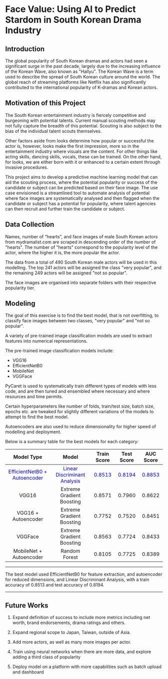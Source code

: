 # Face Value: Using AI to Predict Stardom in South Korean Drama Industry

## Introduction

The global popularity of South Korean dramas and actors had seen a significant surge in the past decade, largely due to the increasing influence of the Korean Wave, also known as "Hallyu". The Korean Wave is a term used to describe the spread of South Korean culture around the world. The global reach of streaming platforms like Netflix has also significantly contributed to the international popularity of K-dramas and Korean actors.


## Motivation of this Project

The South Korean entertainment industry is fiercely competitive and burgeoning with potential talents. Current manual scouting methods may not fully capture the breadth of this potential. 
Scouting is also subject to the bias of the individual talent scouts themselves.

Other factors aside from looks determine how popular or successful the actor is, however, looks make the first impression, more so in the entertainment industry where visuals are the content. For other things like acting skills, dancing skills, vocals, these can be trained. On the other hand, for looks, we are either born with it or enhanced to a certain extent through invasive procedures.

This project aims to develop a predictive machine learning model that can aid the scouting process, where the potential popularity or success of the candidate or subject can be predicted based on their face image. The use case envisioned is a streamlined tool to automate analysis of potential where face images are systematically analysed and then flagged when the candidate or subject has a potential for popularity, where talent agencies can then recruit and further train the candidate or subject.

## Data Collection

Names, number of “hearts”, and face images of male South Korean actors from mydramalist.com are scraped in descending order of the number of "hearts". The number of "hearts" correspond to the popularity level of the actor, where the higher it is, the more popular the actor.

The data from a total of 490 South Korean male actors will be used in this modelling. The top 241 actors will be assigned the class "very popular", and the remaining 249 actors will be assigned "not so popular".

The face images are organised into separate folders with their respective popularity tier.

## Modeling

The goal of this exercise is to find the best model, that is not overfitting, to classify face images between two classes, "very popular" and "not so popular".

A variety of pre-trained image classification models are used to extract features into numerical representations.

The pre-trained image classification models include:
- VGG16
- EfficientNetB0
- MobileNet
- VGGFace

PyCaret is used to systematically train different types of models with less code, and are then tuned and ensembled where necessary and where resources and time permits.

Certain hyperparameters like number of folds, train/test size, batch size, epochs etc. are tweaked for slightly different variations of the models to attempt to find the best model.

Autoencoders are also used to reduce dimensionality for higher speed of modelling and deployment.

Below is a summary table for the best models for each category: 

|Model Type|Model|Train Score|Test Score|AUC Score|
|:---:|:---:|:---:|:---:|:---:|
|<font color="blue">EfficientNetB0 + Autoencoder</font>|<font color="blue">Linear Discriminant Analysis</font>|<font color="blue">0.8513</font>|<font color="blue">0.8194</font>|<font color="blue">0.8853</font>|
|VGG16|Extreme Gradient Boosting|0.8571|0.7960|0.8622|
|VGG16 + Autoencoder|Extreme Gradient Boosting|0.7752|0.7520|0.8451|
|VGGFace|Extreme Gradient Boosting|0.8563|0.7724|0.8433|
|MobileNet + Autoencoder|Random Forest|0.8105|0.7725|0.8389|

---

The best model used EfficientNetB0 for feature extraction, and autoencoder for reduced dimensions, and Linear Discriminant Analysis, with a train accuracy of 0.8513 and test accuracy of 0.8194.

---

## Future Works

1. Expand definition of success to include more metrics including net worth, brand endorsements, drama ratings and others.

2. Expand regional scope to Japan, Taiwan, outside of Asia.

3. Add more actors, as well as many more images per actor.

4. Train using neural networks when there are more data, and explore adding a third class of popularity

5. Deploy model on a platform with more capabilities such as batch upload and dashboard
